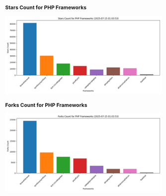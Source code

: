 ### Stars Count for PHP Frameworks

![Stars Chart](./archive/charts/20250715010353_stars_count.png)

### Forks Count for PHP Frameworks

![Forks Chart](./archive/charts/20250715010353_forks_count.png)

